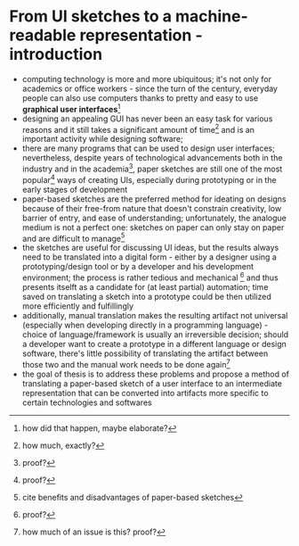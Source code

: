 # From UI sketches to a machine-readable representation - introduction
- computing technology is more and more ubiquitous; it's not only for academics or office workers - since the turn of the century, everyday people can also use computers thanks to pretty and easy to use **graphical user interfaces**[^2]
- designing an appealing GUI has never been an easy task for various reasons and it still takes a significant amount of time[^1] and is an important activity while designing software;
- there are many programs that can be used to design user interfaces; nevertheless, despite years of technological advancements both in the industry and in the academia[^3], paper sketches are still one of the most popular[^4] ways of creating UIs, especially during prototyping or in the early stages of development
- paper-based sketches are the preferred method for ideating on designs because of their free-from nature that doesn't constrain creativity, low barrier of entry, and ease of understanding; unfortunately, the analogue medium is not a perfect one: sketches on paper can only stay on paper and are difficult to manage[^5]
- the sketches are useful for discussing UI ideas, but the results always need to be translated into a digital form - either by a designer using a prototyping/design tool or by a developer and his development environment; the process is rather tedious and mechanical [^6] and thus presents itselft as a candidate for (at least partial) automation; time saved on translating a sketch into a prototype could be then utilized more efficiently and fulfillingly
- additionally, manual translation makes the resulting artifact not universal (especially when developing directly in a programming language) - choice of language/framework is usually an irreversible decision; should a developer want to create a prototype in a different language or design software, there's little possibility of translating the artifact between those two and the manual work needs to be done again[^7]
- the goal of thesis is to address these problems and propose a method of translating a paper-based sketch of a user interface to an intermediate representation that can be converted into artifacts more specific to certain technologies and softwares

[^1]: how much, exactly?

[^2]: how did that happen, maybe elaborate?

[^3]: proof?

[^4]: proof?

[^5]: cite benefits and disadvantages of paper-based sketches

[^6]: proof?

[^7]: how much of an issue is this? proof?